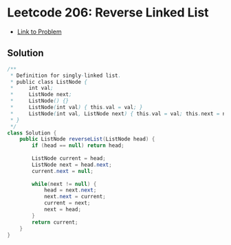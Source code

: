 # Leetcode 206: Reverse Linked List

- [Link to Problem](https://leetcode.com/problems/reverse-linked-list/)

## Solution
```java
/**
 * Definition for singly-linked list.
 * public class ListNode {
 *     int val;
 *     ListNode next;
 *     ListNode() {}
 *     ListNode(int val) { this.val = val; }
 *     ListNode(int val, ListNode next) { this.val = val; this.next = next; }
 * }
 */
class Solution {
    public ListNode reverseList(ListNode head) {
        if (head == null) return head;
        
        ListNode current = head;
        ListNode next = head.next;
        current.next = null;
        
        while(next != null) {
            head = next.next;
            next.next = current;
            current = next;
            next = head;
        }
        return current;
    }
}
```